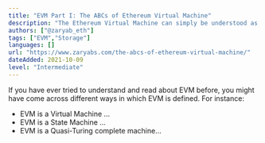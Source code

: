 ```yaml
---
title: "EVM Part I: The ABCs of Ethereum Virtual Machine"
description: "The Ethereum Virtual Machine can simply be understood as an isolated environment specifically designed to process smart contract transactions as well as, most importantly, determine the overall state of the Ethereum blockchain with every new block that gets mined."
authors: ["@zaryab_eth"]
tags: ["EVM","Storage"]
languages: []
url: "https://www.zaryabs.com/the-abcs-of-ethereum-virtual-machine/"
dateAdded: 2021-10-09
level: "Intermediate"
---
```


If you have ever tried to understand and read about EVM before, you might have come across different ways in which EVM is defined. For instance:

- EVM is a Virtual Machine …
- EVM is a State Machine …
- EVM is a Quasi-Turing complete machine…